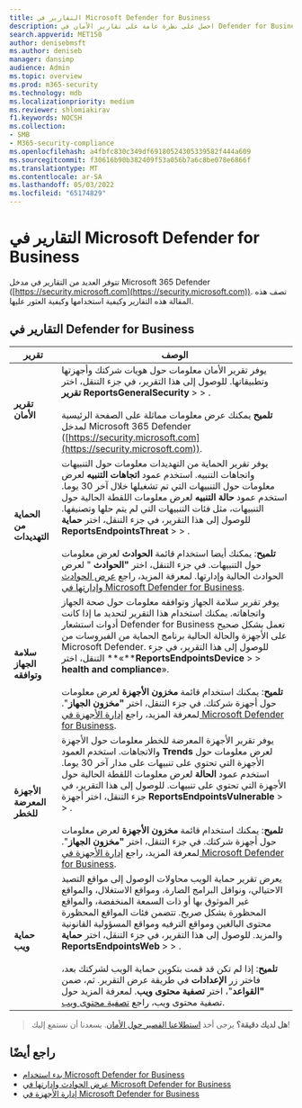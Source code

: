 ```yaml
---
title: التقارير في Microsoft Defender for Business
description: احصل على نظرة عامة على تقارير الأمان في Defender for Business. ستعرض التقارير التهديدات والتنبيهات والثغرات الأمنية وحالة الجهاز المكتشفة.
search.appverid: MET150
author: denisebmsft
ms.author: deniseb
manager: dansimp
audience: Admin
ms.topic: overview
ms.prod: m365-security
ms.technology: mdb
ms.localizationpriority: medium
ms.reviewer: shlomiakirav
f1.keywords: NOCSH
ms.collection:
- SMB
- M365-security-compliance
ms.openlocfilehash: a4fbfc830c349df69180524305339582f444a609
ms.sourcegitcommit: f30616b90b382409f53a056b7a6c8be078e6866f
ms.translationtype: MT
ms.contentlocale: ar-SA
ms.lasthandoff: 05/03/2022
ms.locfileid: "65174829"
---
```

# <a name="reports-in-microsoft-defender-for-business"></a>التقارير في Microsoft Defender for Business

تتوفر العديد من التقارير في مدخل Microsoft 365 Defender ([https://security.microsoft.com](https://security.microsoft.com)). تصف هذه المقالة هذه التقارير وكيفية استخدامها وكيفية العثور عليها.

## <a name="reports-in-defender-for-business"></a>التقارير في Defender for Business

|تقرير  |الوصف  |
|---------|---------|
| **تقرير الأمان**  | يوفر تقرير الأمان معلومات حول هويات شركتك وأجهزتها وتطبيقاتها. للوصول إلى هذا التقرير، في جزء التنقل، اختر **تقرير** **ReportsGeneralSecurity** >  > . <br/><br/>**تلميح** يمكنك عرض معلومات مماثلة على الصفحة الرئيسية لمدخل Microsoft 365 Defender ([https://security.microsoft.com](https://security.microsoft.com)). |
| **الحماية من التهديدات**  | يوفر تقرير الحماية من التهديدات معلومات حول التنبيهات واتجاهات التنبيه. استخدم عمود **اتجاهات التنبيه** لعرض معلومات حول التنبيهات التي تم تشغيلها خلال آخر 30 يوما. استخدم عمود **حالة التنبيه** لعرض معلومات اللقطة الحالية حول التنبيهات، مثل فئات التنبيهات التي لم يتم حلها وتصنيفها. للوصول إلى هذا التقرير، في جزء التنقل، اختر **حماية** **ReportsEndpointsThreat** >  > . <br/><br/>**تلميح**: يمكنك أيضا استخدام قائمة **الحوادث** لعرض معلومات حول التنبيهات. في جزء التنقل، اختر **"الحوادث** " لعرض الحوادث الحالية وإدارتها. لمعرفة المزيد، راجع [عرض الحوادث وإدارتها في Microsoft Defender for Business](mdb-view-manage-incidents.md). |
| **سلامة الجهاز وتوافقه** | يوفر تقرير سلامة الجهاز وتوافقه معلومات حول صحة الجهاز واتجاهاته. يمكنك استخدام هذا التقرير لتحديد ما إذا كانت أدوات استشعار Defender for Business تعمل بشكل صحيح على الأجهزة والحالة الحالية برنامج الحماية من الفيروسات من Microsoft Defender. للوصول إلى هذا التقرير، في جزء التنقل، اختر **«****ReportsEndpointsDevice** >  >  **health and compliance**». <br/><br/>**تلميح**: يمكنك استخدام قائمة **مخزون الأجهزة** لعرض معلومات حول أجهزة شركتك. في جزء التنقل، اختر **"مخزون الجهاز**". لمعرفة المزيد، راجع [إدارة الأجهزة في Microsoft Defender for Business](mdb-manage-devices.md). |
| **الأجهزة المعرضة للخطر** | يوفر تقرير الأجهزة المعرضة للخطر معلومات حول الأجهزة والاتجاهات. استخدم العمود **Trends** لعرض معلومات حول الأجهزة التي تحتوي على تنبيهات على مدار آخر 30 يوما. استخدم عمود **الحالة** لعرض معلومات اللقطة الحالية حول الأجهزة التي تحتوي على تنبيهات. للوصول إلى هذا التقرير، في جزء التنقل، اختر أجهزة **ReportsEndpointsVulnerable** >  > .<br/><br/>**تلميح**: يمكنك استخدام قائمة **مخزون الأجهزة** لعرض معلومات حول أجهزة شركتك. في جزء التنقل، اختر **"مخزون الجهاز**". لمعرفة المزيد، راجع [إدارة الأجهزة في Microsoft Defender for Business](mdb-manage-devices.md). |
| **حماية ويب** | يعرض تقرير حماية الويب محاولات الوصول إلى مواقع التصيد الاحتيالي، ونواقل البرامج الضارة، ومواقع الاستغلال، والمواقع غير الموثوق بها أو ذات السمعة المنخفضة، والمواقع المحظورة بشكل صريح. تتضمن فئات المواقع المحظورة محتوى البالغين ومواقع الترفيه ومواقع المسؤولية القانونية والمزيد. للوصول إلى هذا التقرير، في جزء التنقل، اختر **حماية** **ReportsEndpointsWeb** >  > .<br/><br/>**تلميح**: إذا لم تكن قد قمت بتكوين حماية الويب لشركتك بعد، فاختر زر **الإعدادات** في طريقة عرض التقرير. ثم، ضمن **"القواعد**"، اختر **تصفية محتوى ويب**. لمعرفة المزيد حول تصفية محتوى ويب، راجع [تصفية محتوى ويب](../defender-endpoint/web-content-filtering.md). |

>
> **هل لديك دقيقة؟**
> يرجى أخذ <a href="https://microsoft.qualtrics.com/jfe/form/SV_0JPjTPHGEWTQr4y" target="_blank">استطلاعنا القصير حول الأمان</a>. يسعدنا أن نستمع إليك!
>

## <a name="see-also"></a>راجع أيضًا

- [بدء استخدام Microsoft Defender for Business](mdb-get-started.md)
- [عرض الحوادث وإدارتها في Microsoft Defender for Business](mdb-view-manage-incidents.md)
- [إدارة الأجهزة في Microsoft Defender for Business](mdb-manage-devices.md)
